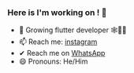 ### Here is I'm working on !   👋

- 🔭 Growing flutter developer 🕸👩‍💻
- 📫 Reach me: [instagram](https://www.instagram.com/sanal_p.k?r=sanal_p.k)
- ✔ Reach me on [WhatsApp](https://wa.me/918606044696?text=Hello%20I%27m%20from%20GitHub)
- 😄 Pronouns: He/Him
